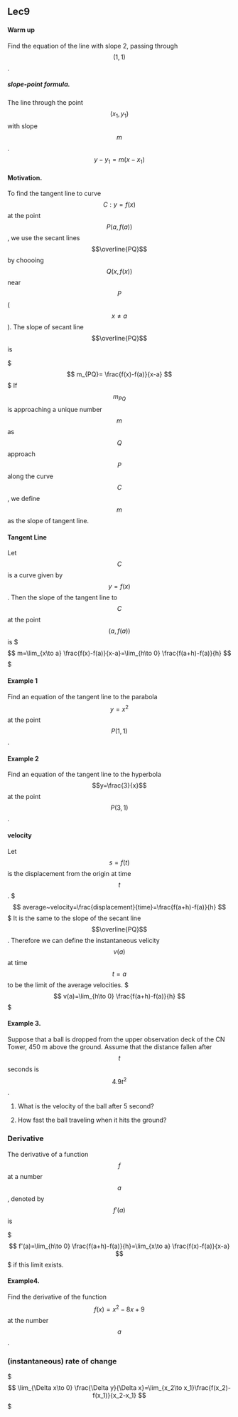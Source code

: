## Lec9


#### Warm up
Find the equation of the line with slope 2, passing through $$(1,1)$$.

##### slope-point formula.
The line through the point $$(x_1,y_1)$$ with slope $$m$$.
$$
y-y_1=m(x-x_1)
$$

#### Motivation.
To find the tangent line to curve $$C:y=f(x)$$ at the point $$P(a,f(a))$$, we use the secant lines $$\overline{PQ}$$ 
by choooing $$Q(x,f(x))$$ near $$P$$ ($$x\neq a$$).
The slope of secant line $$\overline{PQ}$$ is

$$$
m_{PQ}= \frac{f(x)-f(a)}{x-a}
$$$
If $$m_{PQ}$$ is approaching a unique number $$m$$ as $$Q$$ approach $$P$$ along the curve $$C$$, we define $$m$$ as the slope of tangent line.

#### Tangent Line
Let $$C$$ is a curve given by $$y=f(x)$$. Then the slope of the tangent line to $$C$$ at the point $$(a,f(a))$$ is 
$$$
m=\lim_{x\to a} \frac{f(x)-f(a)}{x-a}=\lim_{h\to 0} \frac{f(a+h)-f(a)}{h}
$$$
#### Example 1
Find an equation of the tangent line to the parabola $$y=x^2$$ at the point $$P(1,1)$$.

#### Example 2
Find an equation of the tangent line to the hyperbola $$y=\frac{3}{x}$$ at the point $$P(3,1)$$.

#### velocity
Let $$s=f(t)$$ is the displacement from the origin at time $$t$$.
$$$
average~velocity=\frac{displacement}{time}=\frac{f(a+h)-f(a)}{h}
$$$
It is the same to the slope of the secant line $$\overline{PQ}$$. Therefore we can define
the instantaneous velicity $$v(a)$$ at time $$t=a$$ to be the limit of the average 
velocities.
$$$
v(a)=\lim_{h\to 0} \frac{f(a+h)-f(a)}{h}
$$$

#### Example 3.
Suppose that a ball is dropped from the upper observation deck of the CN Tower, 450 m above the ground.
Assume that the distance fallen after $$t$$ seconds is $$4.9t^2$$.

1. What is the velocity of the ball after 5 second?

2. How fast the ball traveling when it hits the ground?

### Derivative

The derivative of a function $$f$$ at a number $$a$$, denoted by $$f'(a)$$ is

$$$
f'(a)=\lim_{h\to 0} \frac{f(a+h)-f(a)}{h}=\lim_{x\to a} \frac{f(x)-f(a)}{x-a}
$$$
if this limit exists.

#### Example4. 
Find the derivative of the function $$f(x)=x^2-8x+9$$ at the number $$a$$.


### (instantaneous) rate of change
$$$
\lim_{\Delta x\to 0} \frac{\Delta y}{\Delta x}=\lim_{x_2\to x_1}\frac{f(x_2)-f(x_1)}{x_2-x_1}
$$$

